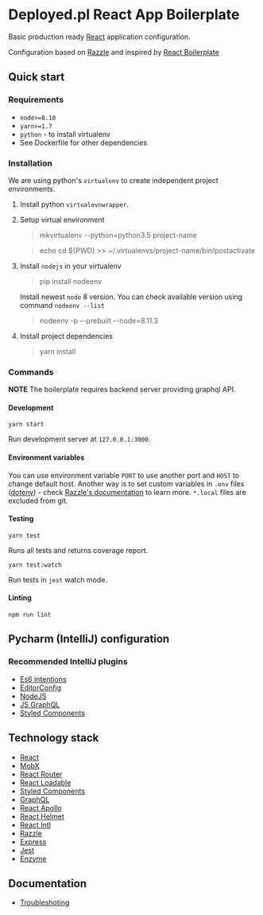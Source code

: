 # Deployed.pl React App Boilerplate

Basic production ready [React](https://reactjs.org/) application configuration.

Configuration based on [Razzle](https://github.com/jaredpalmer/razzle) and inspired by
[React Boilerplate](https://github.com/react-boilerplate/react-boilerplate)

## Quick start

### Requirements

* `node>=8.10`
* `yarn>=1.7`
* `python` - to install virtualenv
* See Dockerfile for other dependencies

### Installation

We are using python's `virtualenv` to create independent project environments.

1. Install python `virtualevnwrapper`.

1. Setup virtual environment

    > mkvirtualenv --python=python3.5 project-name

    > echo cd ${PWD} >> ~/.virtualenvs/project-name/bin/postactivate

1. Install `nodejs` in your virtualenv

    > pip install nodeenv
    
    Install newest `node` 8 version. You can check available version using command `nodeenv --list`
    
    > nodeenv -p --prebuilt --node=8.11.3

1. Install project dependencies

    > yarn install


### Commands

**NOTE** The boilerplate requires backend server providing graphql API.

#### Development

```Shell
yarn start
```

Run development server at `127.0.0.1:3000`.

#### Environment variables

You can use environment variable `PORT` to use another port
and `HOST` to change default host. Another way is to set custom
variables in `.env` files ([dotenv](https://github.com/motdotla/dotenv)) - check
[Razzle's documentation](https://github.com/jaredpalmer/razzle#what-other-env-files-are-can-be-used)
to learn more. `*.local` files are excluded from git.

#### Testing

```Shell
yarn test
```
Runs all tests and returns coverage report.

```Shell
yarn test:watch
```
Run tests in `jest` watch mode.


#### Linting

```Shell
npm run lint
```

## Pycharm (IntelliJ) configuration

### Recommended IntelliJ plugins

* [Es6 intentions](https://plugins.jetbrains.com/plugin/8366-es6-intentions)
* [EditorConfig](https://plugins.jetbrains.com/plugin/7294-editorconfig)
* [NodeJS](https://plugins.jetbrains.com/plugin/6098-nodejs)
* [JS GraphQL](https://plugins.jetbrains.com/plugin/8097-js-graphql)
* [Styled Components](https://plugins.jetbrains.com/plugin/9997-styled-components)


## Technology stack

* [React](https://reactjs.org/)
* [MobX](https://mobx.js.org/getting-started.html)
* [React Router](https://reacttraining.com/react-router/)
* [React Loadable](https://github.com/jamiebuilds/react-loadable)
* [Styled Components](https://www.styled-components.com/)
* [GraphQL](https://graphql.org/)
* [React Apollo](https://www.apollographql.com/docs/react/)
* [React Helmet](https://github.com/nfl/react-helmet)
* [React Intl](https://github.com/yahoo/react-intl)
* [Razzle](https://github.com/jaredpalmer/razzle)
* [Express](https://expressjs.com/)
* [Jest](https://jestjs.io/)
* [Enzyme](https://github.com/airbnb/enzyme)


## Documentation

* [Troubleshoting](docs/troubleshooting.md)